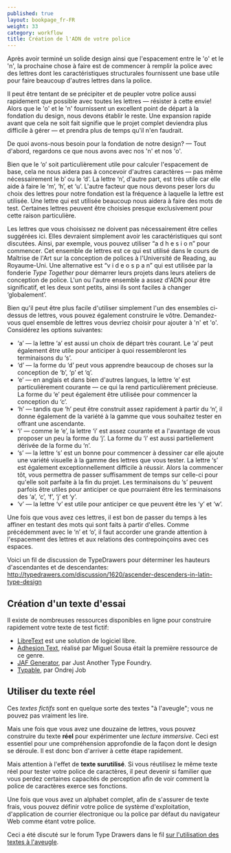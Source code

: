 ```yaml
---
published: true
layout: bookpage_fr-FR
weight: 33
category: workflow
title: Création de l'ADN de votre police
---
```


Après avoir terminé un solide design ainsi que l'espacement entre le 'o' et le 'n', la prochaine
chose à faire est de commencer à remplir la police avec des lettres dont les caractéristiques
structurales fournissent une base utile pour faire beaucoup d'autres lettres dans la police.

Il peut être tentant de se précipiter et de peupler votre police aussi rapidement que possible avec
toutes les lettres &mdash; résister à cette envie!
Alors que le 'o' et le 'n' fournissent un excellent point de départ à la fondation du design, nous
devons établir le reste. Une expansion rapide avant que cela ne soit fait signifie que le projet
complet deviendra plus difficile à gérer &mdash; et prendra plus de temps qu'il n'en faudrait.

De quoi avons-nous besoin pour la fondation de notre design? &mdash; Tout d'abord, regardons ce que
nous avons avec nos 'n' et nos 'o'.

Bien que le ‘o’ soit particulièrement utile pour calculer l'espacement de base, cela ne nous aidera
pas à concevoir d'autres caractères &mdash; pas même nécessairement le b’ ou le ‘d’. La lettre ‘n’,
d'autre part, est très utile car elle aide à faire le ‘m’, ‘h’, et ‘u’. L'autre facteur que nous
devons peser lors du choix des lettres pour notre fondation est la fréquence à laquelle la lettre est
utilisée. Une lettre qui est utilisée beaucoup nous aidera à faire des mots de test. Certaines lettres
peuvent être choisies presque exclusivement pour cette raison particulière.

Les lettres que vous choisissez ne doivent pas nécessairement être celles suggérées ici. Elles devraient
simplement avoir les caractéristiques qui sont discutées. Ainsi, par exemple, vous pouvez utiliser
“a d h e s i o n” pour commencer. Cet ensemble de lettres est ce qui est utilisé dans le cours de
Maîtrise de l'Art sur la conception de polices à l'Université de Reading, au Royaume-Uni.
Une alternative est “v i d e o s p a n” qui est utilisée par la fonderie *Type Together* pour démarrer
leurs projets dans leurs ateliers de conception de police. L'un ou l'autre ensemble a assez
d'ADN pour être significatif, et les deux sont petits, ainsi ils sont faciles à changer ‘globalement’.

Bien qu'il peut être plus facile d'utiliser simplement l'un des ensembles ci-dessus de lettres, vous
pouvez également construire le vôtre. Demandez-vous quel ensemble de lettres vous devriez choisir pour
ajouter à 'n' et 'o'. Considérez les options suivantes:

- ‘a’ &mdash; la lettre ‘a’ est aussi un choix de départ très courant. Le ‘a’ peut également être utile
   pour anticiper à quoi ressembleront les terminaisons du ‘s’.
- ‘d’ &mdash; la forme du ‘d’ peut vous apprendre beaucoup de choses sur la conception de ‘b’, ‘p’ et ‘q’.
- ‘e’ &mdash; en anglais et dans bien d'autres langues, la lettre ‘e’ est particulièrement courante &mdash;
   ce qui la rend particulièrement précieuse. La forme du ‘e’ peut également être utilisée pour commencer
   la conception du ‘c’.
- ‘h’ &mdash; tandis que ‘h’ peut être construit assez rapidement à partir du ‘n’, il donne également de
   la variété à la gamme que vous souhaitez tester en offrant une ascendante.
- ‘i’ &mdash; comme le ‘e’, la lettre ‘i’ est assez courante et a l'avantage de vous proposer un peu la
   forme du  ‘j’. La forme du ‘i’ est aussi partiellement dérivée de la forme du ‘n’.
- ‘s’ &mdash; la lettre ‘s’ est un bonne pour commencer à dessiner car elle ajoute une variété visuelle à
   la gamme des lettres que vous tester. La lettre ‘s’ est également exceptionnellement difficile à réussir.
   Alors la commencer tôt, vous permettra de passer suffisamment de temps sur celle-ci pour qu'elle soit
   parfaite à la fin du projet.
   Les terminaisons du ‘s’ peuvent parfois être utiles pour anticiper ce que pourraient être les terminaisons
   des ‘a’, ‘c’, ‘f’, ‘j’ et ‘y’.
- ‘v’ &mdash; la lettre ‘v’ est utile pour anticiper ce que peuvent être les ‘y’ et ‘w’.

Une fois que vous avez ces lettres, il est bon de passer du temps à les affiner en testant des mots qui sont
faits à partir d'elles. Comme précédemment avec le ‘n’ et ‘o’, il faut accorder une grande attention à
l'espacement des lettres et aux relations des contrepoinçoins avec ces espaces.

Voici un fil de discussion de TypeDrawers pour déterminer les hauteurs d'ascendantes et de descendantes:
<http://typedrawers.com/discussion/1620/ascender-descenders-in-latin-type-design>

## Création d'un texte d'essai

Il existe de nombreuses ressources disponibles en ligne pour construire rapidement votre texte de test fictif:

- [LibreText] est une solution de logiciel libre.
- [Adhesion Text], réalisé par Miguel Sousa était la première ressource de ce genre.
- [JAF Generator], par Just Another Type Foundry.
- [Typable], par Ondrej Job

[LibreText]: http://libretext.org
[Adhesion Text]: http://www.adhesiontext.com/
[JAF Generator]: http://justanotherfoundry.com/generator
[Typable]: http://www.urtd.net/data/typable/


## Utiliser du texte réel

Ces _textes fictifs_ sont en quelque sorte des textes "à l'aveugle"; vous ne pouvez pas vraiment les lire.

Mais une fois que vous avez une douzaine de lettres, vous pouvez construire du texte **réel** pour expérimenter
une *lecture immersive*. Ceci est essentiel pour une compréhension approfondie de la façon dont le design se déroule.
Il est donc bon d'arriver à cette étape rapidement.

Mais attention à l'effet de **texte surutilisé**.
Si vous réutilisez le même texte réel pour tester votre police de caractères, il peut devenir si familier que vous
perdez certaines capacités de perception afin de voir comment la police de caractères exerce ses fonctions.

Une fois que vous avez un alphabet complet, afin de s'assurer de texte frais, vous pouvez définir votre police de système
d'exploitation, d'application de courrier électronique ou la police par défaut du navigateur Web comme étant votre police.

Ceci a été discuté sur le forum Type Drawers dans le fil [sur l'utilisation des textes à l'aveugle](http://typedrawers.com/discussion/918/on-the-use-of-blind-texts).
